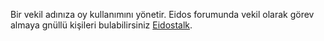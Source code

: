 Bir vekil adınıza oy kullanımını yönetir. Eidos forumunda vekil olarak görev almaya gnüllü kişileri bulabilirsiniz  [Eidostalk](https://bitsharestalk.org/index.php/board,75.0.html). 